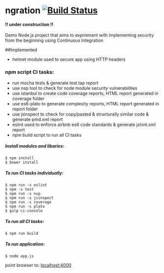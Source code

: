 # ngration [![Build Status](https://travis-ci.org/PatMurp/ngration.svg?branch=master)](https://travis-ci.org/PatMurp/ngration)

#### !! under construction !!

Demo Node.js project that aims to expirement with implementing security from the beginning using Continuous Integration

##Implemented 
* helmet module used to secure app using HTTP headers

### npm script CI tasks:  
* run mocha tests & generate test.tap report
* use nsp tool to check for node module  security vulnerabilities
* use istanbul to create code coverage reports, HTML report generated in coverage folder
* use es6-plato to generate complexity reports, HTML report generated in report folder
* use jsinspect to check for copy/pasted & structurally similar code & generate pmd.xml report
* eslint used to enforce airbnb es6 code standards & generate jshint.xml report
* npm build script to run all CI tasks

##### Install modules and libaries:

	$ npm install 
	$ bower install 
	
##### To run CI tasks individually:

	$ npm run -s eslint
	$ npm -s test
	$ npm run -s nsp
	$ npm run -s jsinspect
	$ npm run -s coverage
	$ npm run -s plato
	$ gulp ci-console

	
##### To run all CI tasks:

	$ npm run build
##### To run application:

	$ node app.js

point browser to: [localhost:4000](http://localhost:4000/)